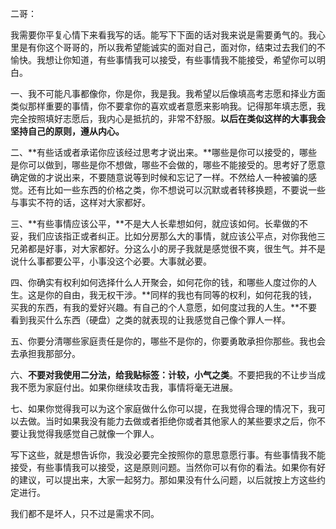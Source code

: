 二哥： 

我需要你平复心情下来看我写的话。能写下下面的话对我来说是需要勇气的。我心里是有你这个哥哥的，所以我希望能诚实的面对自己，面对你，结束过去我们的不愉快。我想让你知道，有些事情我可以接受，有些事情我不能接受，希望你可以明白。

一、我不可能凡事都像你，你是你，我是我。我希望以后像填高考志愿和择业方面类似那样重要的事情，你不要拿你的喜欢或者意愿来影响我。记得那年填志愿，我完全按照填好志愿后，我内心是抵抗的，非常不舒服。**以后在类似这样的大事我会坚持自己的原则，遵从内心。**

二、**有些话或者承诺你应该经过思考才说出来。**哪些是你可以接受的，哪些是你可以做到，哪些是你不想做，哪些不会做的，哪些不能接受的。思考好了愿意确定做的才说出来，不要随意说等到时候和忘记了一样。不然给人一种被骗的感觉。还有比如一些东西的价格之类，你不想说可以沉默或者转移换题，不要说一些与事实不符的话，这样对大家都好。

三、**有些事情应该公平，**不是大人长辈想如何，就应该如何。长辈做的不妥，我们应该指正或者纠正。比如分房那么大的事情，就应该公平点，对你我他三兄弟都是好事，对大家都好。分这么小的房子我就是感觉很不爽，很生气。并不是说什么事都要公平，小事没这个必要。大事就必要。

四、你确实有权利如何选择什么人开聚会，如何花你的钱，和哪些人度过你的人生。这是你的自由，我无权干涉。**同样的我也有同等的权利，如何花我的钱，买我的东西，有我的爱好兴趣。有自己的个人意愿，如何度过我的人生。**不要看到我买什么东西（硬盘）之类的就表现的让我感觉自己像个罪人一样。

五、你要分清哪些家庭责任是你的，哪些不是你的，你要勇敢承担你那些。我也会去承担我那部分。

六、**不要对我使用二分法，给我贴标签：计较，小气之类**。不要把我的不让步当成我不愿为家庭付出。如果你继续攻击我，事情将毫无进展。

七、如果你觉得我可以为这个家庭做什么你可以提，在我觉得合理的情况下，我可以去做。当时如果我没有能力去做或者拒绝你或者其他家人的某些要求之后，你不要让我觉得我感觉自己就像一个罪人。

写下这些，就是想告诉你，我没必要完全按照你的意思意愿行事。有些事情我不能接受，有些事情我可以接受，这是原则问题。当然你可以有你的看法。如果你有好的建议，可以提出来，大家一起努力。那如果没有什么问题，以后就按上方这些约定进行。

我们都不是坏人，只不过是需求不同。
